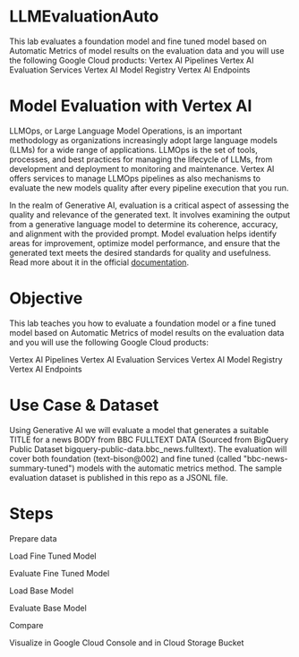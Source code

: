 # LLMEvaluationAuto
This lab evaluates a foundation model and fine tuned model based on Automatic Metrics of model results on the evaluation data and you will use the following Google Cloud products:  Vertex AI Pipelines Vertex AI Evaluation Services Vertex AI Model Registry Vertex AI Endpoints

# Model Evaluation with Vertex AI
LLMOps, or Large Language Model Operations, is an important methodology as organizations increasingly adopt large language models (LLMs) for a wide range of applications. LLMOps is the set of tools, processes, and best practices for managing the lifecycle of LLMs, from development and deployment to monitoring and maintenance. Vertex AI offers services to manage LLMOps pipelines as also mechanisms to evaluate the new models quality after every pipeline execution that you run.

In the realm of Generative AI, evaluation is a critical aspect of assessing the quality and relevance of the generated text. It involves examining the output from a generative language model to determine its coherence, accuracy, and alignment with the provided prompt. Model evaluation helps identify areas for improvement, optimize model performance, and ensure that the generated text meets the desired standards for quality and usefulness. Read more about it in the official [documentation]([url](https://cloud.google.com/vertex-ai/docs/generative-ai/models/evaluate-models)).

# Objective

This lab teaches you how to evaluate a foundation model or a fine tuned model based on Automatic Metrics of model results on the evaluation data and you will use the following Google Cloud products:

Vertex AI Pipelines
Vertex AI Evaluation Services
Vertex AI Model Registry
Vertex AI Endpoints

# Use Case & Dataset

Using Generative AI we will evaluate a model that generates a suitable TITLE for a news BODY from BBC FULLTEXT DATA (Sourced from BigQuery Public Dataset bigquery-public-data.bbc_news.fulltext). The evaluation will cover both foundation (text-bison@002) and fine tuned (called "bbc-news-summary-tuned") models with the automatic metrics method. The sample evaluation dataset is published in this repo as a JSONL file.

# Steps

Prepare data

Load Fine Tuned Model

Evaluate Fine Tuned Model

Load Base Model

Evaluate Base Model

Compare

Visualize in Google Cloud Console and in Cloud Storage Bucket
